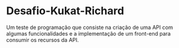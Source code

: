 # Desafio-Kukat-Richard
Um teste de programação que consiste na criação de uma API com algumas funcionalidades e a implementação de um front-end para consumir os recursos da API.
